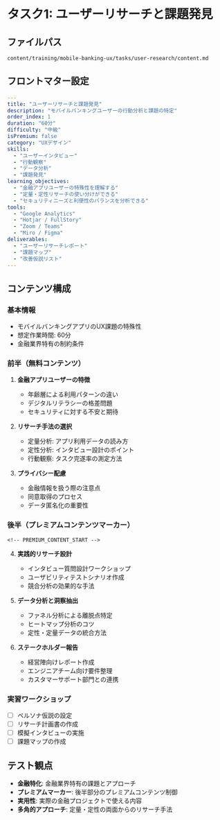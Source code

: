 # タスク1: ユーザーリサーチと課題発見

## ファイルパス
`content/training/mobile-banking-ux/tasks/user-research/content.md`

## フロントマター設定

```yaml
---
title: "ユーザーリサーチと課題発見"
description: "モバイルバンキングユーザーの行動分析と課題の特定"
order_index: 1
duration: "60分"
difficulty: "中級"
isPremium: false
category: "UXデザイン"
skills:
  - "ユーザーインタビュー"
  - "行動観察"
  - "データ分析"
  - "課題発見"
learning_objectives:
  - "金融アプリユーザーの特殊性を理解する"
  - "定量・定性リサーチの使い分けができる"
  - "セキュリティニーズと利便性のバランスを分析できる"
tools:
  - "Google Analytics"
  - "Hotjar / FullStory"
  - "Zoom / Teams"
  - "Miro / Figma"
deliverables:
  - "ユーザーリサーチレポート"
  - "課題マップ"
  - "改善仮説リスト"
---
```

## コンテンツ構成

### 基本情報
- モバイルバンキングアプリのUX課題の特殊性
- 想定作業時間: 60分
- 金融業界特有の制約条件

### 前半（無料コンテンツ）
1. **金融アプリユーザーの特徴**
   - 年齢層による利用パターンの違い
   - デジタルリテラシーの格差問題
   - セキュリティに対する不安と期待

2. **リサーチ手法の選択**
   - 定量分析: アプリ利用データの読み方
   - 定性分析: インタビュー設計のポイント
   - 行動観察: タスク完遂率の測定方法

3. **プライバシー配慮**
   - 金融情報を扱う際の注意点
   - 同意取得のプロセス
   - データ匿名化の重要性

### 後半（プレミアムコンテンツマーカー）
```
<!-- PREMIUM_CONTENT_START -->
```

4. **実践的リサーチ設計**
   - インタビュー質問設計ワークショップ
   - ユーザビリティテストシナリオ作成
   - 競合分析の効果的な手法

5. **データ分析と洞察抽出**
   - ファネル分析による離脱点特定
   - ヒートマップ分析のコツ
   - 定性・定量データの統合方法

6. **ステークホルダー報告**
   - 経営陣向けレポート作成
   - エンジニアチーム向け要件整理
   - カスタマーサポート部門との連携

### 実習ワークショップ
- [ ] ペルソナ仮説の設定
- [ ] リサーチ計画書の作成
- [ ] 模擬インタビューの実施
- [ ] 課題マップの作成

## テスト観点

- **金融特化**: 金融業界特有の課題とアプローチ
- **プレミアムマーカー**: 後半部分のプレミアムコンテンツ制御
- **実用性**: 実際の金融プロジェクトで使える内容
- **多角的アプローチ**: 定量・定性の両面からのリサーチ手法